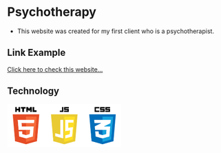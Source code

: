 # Psychotherapy

* This website was created for my first client who is a psychotherapist.

## Link Example
[Click here to check this website...](https://kenseikun.github.io/Psychotherapy---Js-Scss/)

## Technology
<img src="images/jsTech.png" height="100">
